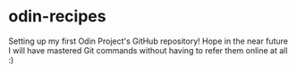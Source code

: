 # odin-recipes

Setting up my first Odin Project's GitHub repository!
Hope in the near future I will have mastered Git commands without having to refer them online at all :)